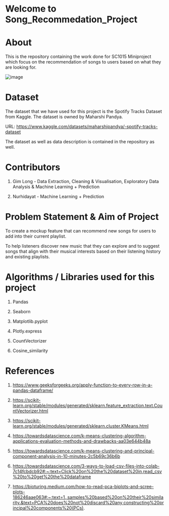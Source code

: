 # Welcome to Song_Recommedation_Project

# About

This is the repository containing the work done for SC1015 Miniproject which focus on the recommendation of songs to users based on what they are looking for.

![image](https://user-images.githubusercontent.com/129975594/232229889-c995f7c2-9578-46f5-98e6-6efec064454e.png)

# Dataset

The dataset that we have used for this project is the Spotify Tracks Dataset from Kaggle. The dataset is owned by Maharshi Pandya. 

URL: https://www.kaggle.com/datasets/maharshipandya/-spotify-tracks-dataset

The dataset as well as data description is contained in the repository as well.

# Contributors

1. Gim Long - Data Extraction, Cleaning & Visualisation, Exploratory Data Analysis & Machine Learning + Prediction

2. Nurhidayat - Machine Learning + Prediction

# Problem Statement & Aim of Project

To create a mockup feature that can recommend new songs for users to add into their current playlist. 

To help listeners discover new music that they can explore and to suggest songs that align with their musical interests based on their listening history and existing playlists.

# Algorithms / Libraries used for this project

1. Pandas

2. Seaborn

3. Matplotlib.pyplot

4. Plotly.express

5. CountVectorizer

6. Cosine_similarity

# References

1. https://www.geeksforgeeks.org/apply-function-to-every-row-in-a-pandas-dataframe/

2. https://scikit-learn.org/stable/modules/generated/sklearn.feature_extraction.text.CountVectorizer.html

3. https://scikit-learn.org/stable/modules/generated/sklearn.cluster.KMeans.html

4. https://towardsdatascience.com/k-means-clustering-algorithm-applications-evaluation-methods-and-drawbacks-aa03e644b48a

5. https://towardsdatascience.com/k-means-clustering-and-principal-component-analysis-in-10-minutes-2c5b69c36b6b

6. https://towardsdatascience.com/3-ways-to-load-csv-files-into-colab-7c14fcbdcb92#:~:text=Click%20on%20the%20dataset%20in,read_csv%20to%20get%20the%20dataframe

7. https://bioturing.medium.com/how-to-read-pca-biplots-and-scree-plots-186246aae063#:~:text=1.,samples%20based%20on%20their%20similarity.&text=PCA%20does%20not%20discard%20any,constructing%20principal%20components%20(PCs).
